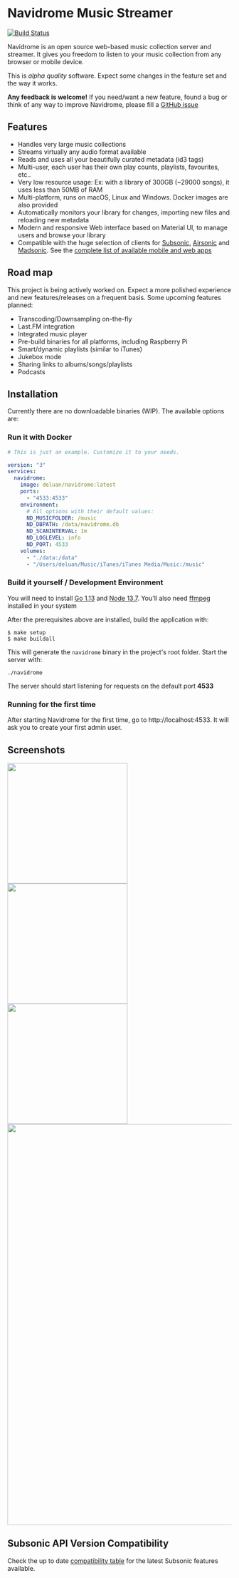 # Navidrome Music Streamer

[![Build Status](https://github.com/deluan/navidrome/workflows/Build/badge.svg)](https://github.com/deluan/navidrome/actions)

Navidrome is an open source web-based music collection server and streamer. It gives you freedom to listen to your 
music collection from any browser or mobile device.

This is _alpha quality_ software. Expect some changes in the feature set and the way it works. 

__Any feedback is welcome!__ If you need/want a new feature, found a bug or think of any way to improve Navidrome, 
please fill a [GitHub issue](https://github.com/deluan/navidrome/issues) 

## Features

- Handles very large music collections
- Streams virtually any audio format available
- Reads and uses all your beautifully curated metadata (id3 tags)
- Multi-user, each user has their own play counts, playlists, favourites, etc..
- Very low resource usage: Ex: with a library of 300GB (~29000 songs), it uses less than 50MB of RAM
- Multi-platform, runs on macOS, Linux and Windows. Docker images are also provided
- Automatically monitors your library for changes, importing new files and reloading new metadata 
- Modern and responsive Web interface based on Material UI, to manage users and browse your library
- Compatible with the huge selection of clients for [Subsonic](http://www.subsonic.org), 
   [Airsonic](https://airsonic.github.io/) and [Madsonic](https://www.madsonic.org/). 
   See the [complete list of available mobile and web apps](https://airsonic.github.io/docs/apps/)

## Road map

This project is being actively worked on. Expect a more polished experience and new features/releases 
on a frequent basis. Some upcoming features planned: 

- Transcoding/Downsampling on-the-fly
- Last.FM integration
- Integrated music player
- Pre-build binaries for all platforms, including Raspberry Pi
- Smart/dynamic playlists (similar to iTunes)
- Jukebox mode
- Sharing links to albums/songs/playlists
- Podcasts

## Installation

Currently there are no downloadable binaries (WIP). The available options are:

### Run it with Docker

```yaml
# This is just an example. Customize it to your needs.

version: "3"
services:
  navidrome:
    image: deluan/navidrome:latest
    ports:
      - "4533:4533"
    environment:
      # All options with their default values:
      ND_MUSICFOLDER: /music
      ND_DBPATH: /data/navidrome.db
      ND_SCANINTERVAL: 1m
      ND_LOGLEVEL: info  
      ND_PORT: 4533
    volumes:
      - "./data:/data"
      - "/Users/deluan/Music/iTunes/iTunes Media/Music:/music"
```

### Build it yourself / Development Environment

You will need to install [Go 1.13](https://golang.org/dl/) and [Node 13.7](http://nodejs.org).
You'll also need [ffmpeg](ffmpeg.org) installed in your system

After the prerequisites above are installed, build the application with:

```
$ make setup
$ make buildall
```

This will generate the `navidrome` binary in the project's root folder. Start the server with:
```shell script
./navidrome
```
The server should start listening for requests on the default port __4533__

### Running for the first time

After starting Navidrome for the first time, go to http://localhost:4533. It will ask you to create your first admin 
user.

## Screenshots

<p align="center">
<p float="left">
    <img width="270" src="https://raw.githubusercontent.com/deluan/navidrome/master/.github/screenshots/screenshot-login-mobile.png">
    <img width="270" src="https://raw.githubusercontent.com/deluan/navidrome/master/.github/screenshots/screenshot-mobile.png">
    <img width="270" src="https://raw.githubusercontent.com/deluan/navidrome/master/.github/screenshots/screenshot-users-mobile.png">
    <img width="900"src="https://raw.githubusercontent.com/deluan/navidrome/master/.github/screenshots/screenshot-desktop.png">
</p>
</p>



## Subsonic API Version Compatibility

Check the up to date [compatibility table](https://github.com/deluan/navidrome/blob/master/API_COMPATIBILITY.md) 
for the latest Subsonic features available.
